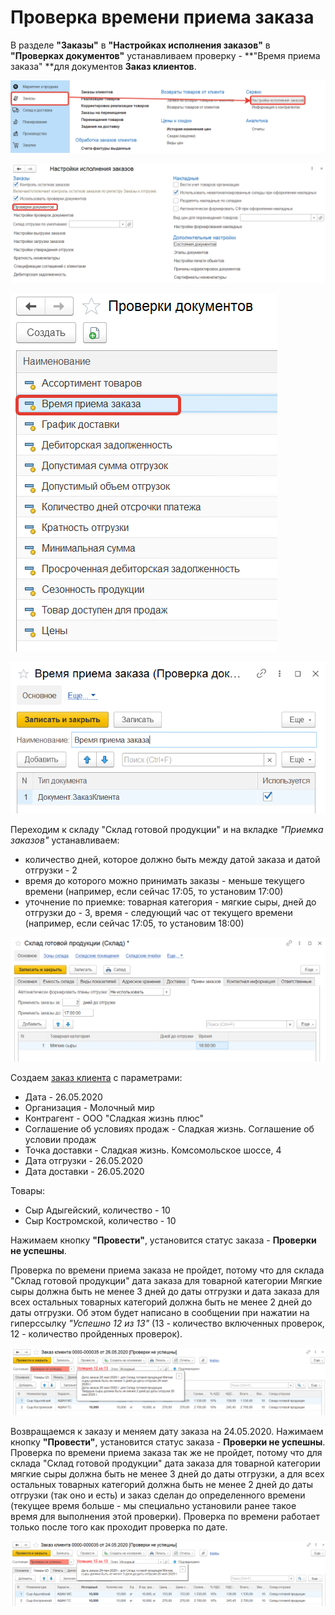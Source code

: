 # Проверка времени приема заказа

В разделе **"Заказы"** в **"Настройках исполнения заказов"** в **"Проверках документов"** устанавливаем проверку - **"Время приема заказа" **для документов **Заказ клиентов**.

[![1][1]][1]

[![2][2]][2]

[![3][3]][3]

[![4][4]][4]

Переходим к складу "Склад готовой продукции" и на вкладке *"Приемка заказов"* устанавливаем:

- количество дней, которое должно быть между датой заказа и датой отгрузки - 2
- время до которого можно принимать заказы - меньше текущего времени (например, если сейчас 17:05, то установим 17:00)
- уточнение по приемке: товарная категория - мягкие сыры, дней до отгрузки до - 3, время - следующий час от текущего времени (например, если сейчас 17:05, то установим 18:00)

[![5][5]][5]

Создаем [заказ клиента](../../CustomerOrder.md) с параметрами:

- Дата - 26.05.2020
- Организация - Молочный мир
- Контрагент - ООО "Сладкая жизнь плюс"
- Соглашение об условиях продаж - Сладкая жизнь. Соглашение об условии продаж
- Точка доставки - Сладкая жизнь. Комсомольское шоссе, 4
- Дата отгрузки - 26.05.2020
- Дата доставки - 26.05.2020

Товары:

- Сыр Адыгейский, количество - 10
- Сыр Костромской, количество - 10

Нажимаем кнопку **"Провести"**, установится статус заказа - **Проверки не успешны**.

Проверка по времени приема заказа не пройдет, потому что для склада "Склад готовой продукции" дата заказа для товарной категории Мягкие сыры должна быть не менее 3 дней до даты отгрузки и дата заказа для всех остальных товарных категорий должна быть не менее 2 дней до даты отгрузки. Об этом будет написано в сообщении при нажатии на гиперссылку *"Успешно 12 из 13"* (13 - количество включенных проверок, 12 - количество пройденных проверок).

[![6][6]][6]

Возвращаемся к заказу и меняем дату заказа на 24.05.2020. Нажимаем кнопку **"Провести"**, установится статус заказа - **Проверки не успешны**. Проверка по времени приема заказа так же не пройдет, потому что для склада "Склад готовой продукции" дата заказа для товарной категории мягкие сыры должна быть не менее 3 дней до даты отгрузки, а для всех остальных товарных категорий должна быть не менее 2 дней до даты отгрузки (так оно и есть) и заказ сделан до определенного времени (текущее время больше - мы специально установили ранее такое время для выполнения этой проверки). Проверка по времени работает только после того как проходит проверка по дате.

[![7][7]][7]

[1]: CheckingTheOrderAcceptanceTime.assets/1.png
[2]: CheckingTheOrderAcceptanceTime.assets/2.png
[3]: CheckingTheOrderAcceptanceTime.assets/3.png
[4]: CheckingTheOrderAcceptanceTime.assets/4.png
[5]: CheckingTheOrderAcceptanceTime.assets/5.png
[6]: CheckingTheOrderAcceptanceTime.assets/6.png
[7]: CheckingTheOrderAcceptanceTime.assets/7.png